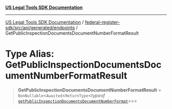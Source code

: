 [**US Legal Tools SDK Documentation**](../../../../../../README.md)

***

[US Legal Tools SDK Documentation](../../../../../../README.md) / [federal-register-sdk/src/api/generated/endpoints](../README.md) / GetPublicInspectionDocumentsDocumentNumberFormatResult

# Type Alias: GetPublicInspectionDocumentsDocumentNumberFormatResult

> **GetPublicInspectionDocumentsDocumentNumberFormatResult** = `NonNullable`\<`Awaited`\<`ReturnType`\<*typeof* [`getPublicInspectionDocumentsDocumentNumberFormat`](../functions/getPublicInspectionDocumentsDocumentNumberFormat.md)\>\>\>
